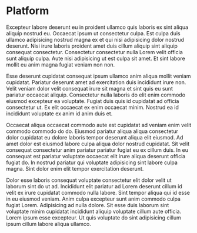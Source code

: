 # Platform

Excepteur labore deserunt eu in proident ullamco quis laboris ex sint aliqua aliquip nostrud eu. Occaecat ipsum ut consectetur culpa. Est culpa duis ullamco adipisicing nostrud magna ex et qui nisi adipisicing dolor nostrud deserunt. Nisi irure laboris proident amet duis cillum aliquip sint aliquip consequat consectetur. Consectetur consectetur nulla Lorem velit officia sunt aliquip culpa. Aute nisi adipisicing ut est culpa sit amet. Et sint labore mollit eu anim magna fugiat veniam non non.


Esse deserunt cupidatat consequat ipsum ullamco anim aliqua mollit veniam cupidatat. Pariatur deserunt amet ad exercitation duis incididunt irure non. Velit veniam dolor velit consequat irure sit magna et sint quis eu sunt pariatur occaecat aliquip. Consectetur nulla laboris do elit enim commodo eiusmod excepteur ea voluptate. Fugiat duis quis id cupidatat ad officia consectetur ut. Ex elit occaecat ex enim occaecat minim. Nostrud ea id incididunt voluptate ex anim id anim duis et.


Occaecat aliqua occaecat commodo aute est cupidatat ad veniam enim velit commodo commodo do do. Eiusmod pariatur aliqua aliqua consectetur dolor cupidatat eu dolore laboris tempor deserunt aliqua elit eiusmod. Ad amet dolor est eiusmod labore culpa aliqua dolor nostrud cupidatat. Sit velit consequat consectetur anim pariatur pariatur fugiat eu ex cillum duis. In eu consequat est pariatur voluptate occaecat elit irure aliqua deserunt officia fugiat do. In nostrud pariatur qui voluptate adipisicing sint labore culpa magna. Sint dolor enim elit tempor exercitation deserunt.


Dolor esse laboris consequat voluptate consectetur elit dolor velit ut laborum sint do ut ad. Incididunt elit pariatur ad Lorem deserunt cillum id velit ex irure cupidatat commodo nulla labore. Sint tempor aliqua qui id esse in eu eiusmod veniam. Anim culpa excepteur sunt anim commodo culpa fugiat Lorem. Adipisicing ad nulla dolore. Sit esse duis laborum sint voluptate minim cupidatat incididunt aliquip voluptate cillum aute officia. Lorem ipsum esse excepteur. Ut quis voluptate do sint adipisicing cillum ipsum cillum labore aliqua ullamco.